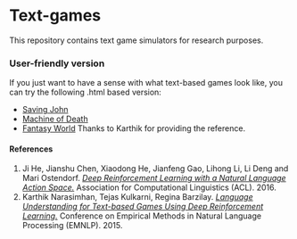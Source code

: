 # Text-games
This repository contains text game simulators for research purposes.

### User-friendly version
If you just want to have a sense with what text-based games look like, you can try the following .html based version:
 - [Saving John](http://interactivestoryspace.appspot.com/final2_sjohn_jtsay.html)
 - [Machine of Death](http://ifarchive.giga.or.at/if-archive/games/competition2013/web/machineofdeath/MachineOfDeath.html)
 - [Fantasy World](http://horizondark.com:8000/webclient/) Thanks to Karthik for providing the reference.

#### References
1. Ji He, Jianshu Chen, Xiaodong He, Jianfeng Gao, Lihong Li, Li Deng and Mari Ostendorf. [_Deep Reinforcement Learning with a Natural Language Action Space._](http://arxiv.org/abs/1511.04636) Association for Computational Linguistics (ACL). 2016.
2. Karthik Narasimhan, Tejas Kulkarni, Regina Barzilay. [_Language Understanding for Text-based Games Using Deep Reinforcement Learning._](http://aclweb.org/anthology/D/D15/D15-1001.pdf) Conference on Empirical Methods in Natural Language Processing (EMNLP). 2015.
